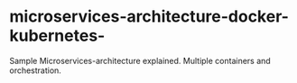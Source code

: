 # microservices-architecture-docker-kubernetes-
Sample Microservices-architecture explained. Multiple containers and orchestration.
